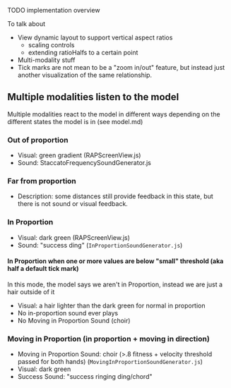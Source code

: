 TODO implementation overview


To talk about
* View dynamic layout to support vertical aspect ratios
  * scaling controls
  * extending ratioHalfs to a certain point
* Multi-modality stuff
* Tick marks are not mean to be a "zoom in/out" feature, but instead just another visualization of the same relationship.


## Multiple modalities listen to the model
Multiple modalities react to the model in different ways depending on the different states the model is in (see model.md)

### Out of proportion
* Visual: green gradient (RAPScreenView.js)
* Sound: StaccatoFrequencySoundGenerator.js

### Far from proportion
* Description: some distances still provide feedback in this state, but there is not sound or visual feedback.

### In Proportion
* Visual: dark green (RAPScreenView.js)
* Sound: "success ding" (`InProportionSoundGenerator.js`)

#### In Proportion when one or more values are below "small" threshold (aka half a default tick mark)
In this mode, the model says we aren't in Proportion, instead we are just a hair outside of it
* Visual: a hair lighter than the dark green for normal in proportion
* No in-proportion sound ever plays
* No Moving in Proportion Sound (choir)

### Moving in Proportion (in proportion + moving in direction)
* Moving in Proportion Sound: choir (>.8 fitness + velocity threshold passed for both hands) (`MovingInProportionSoundGenerator.js`)
* Visual: dark green
* Success Sound: "success ringing ding/chord"